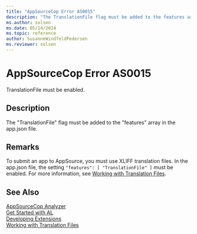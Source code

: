 ```yaml
---
title: "AppSourceCop Error AS0015"
description: "The TranslationFile flag must be added to the features array in the app.json file."
ms.author: solsen
ms.date: 05/14/2024
ms.topic: reference
author: SusanneWindfeldPedersen
ms.reviewer: solsen
---
```

[//]: # (START>DO_NOT_EDIT)
[//]: # (IMPORTANT:Do not edit any of the content between here and the END>DO_NOT_EDIT.)
[//]: # (Any modifications should be made in the .xml files in the ModernDev repo.)
# AppSourceCop Error AS0015
TranslationFile must be enabled.

## Description
The "TranslationFile" flag must be added to the "features" array in the app.json file.

[//]: # (IMPORTANT: END>DO_NOT_EDIT)

## Remarks
To submit an app to AppSource, you must use XLIFF translation files. In the app.json file, the setting `"features": [ "TranslationFile" ]` must be enabled. For more information, see [Working with Translation Files](../devenv-work-with-translation-files.md).

## See Also  
[AppSourceCop Analyzer](appsourcecop.md)  
[Get Started with AL](../devenv-get-started.md)  
[Developing Extensions](../devenv-dev-overview.md)  
[Working with Translation Files](../devenv-work-with-translation-files.md)  
